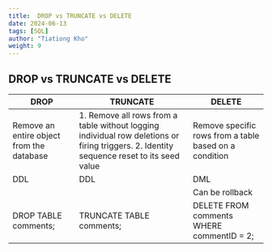 ```yaml
---
title:  DROP vs TRUNCATE vs DELETE
date: 2024-06-13
tags: [SQL]
author: "Tiationg Kho"
weight: 9
---
```


## DROP vs TRUNCATE vs DELETE

| DROP                                      | TRUNCATE                                                                                                                                  | DELETE                                                 |
| ----------------------------------------- | ----------------------------------------------------------------------------------------------------------------------------------------- | ------------------------------------------------------ |
| Remove an entire object from the database | 1. Remove all rows from a table without logging individual row deletions or firing triggers. 2. Identity sequence reset to its seed value | Remove specific rows from a table based on a condition |
| DDL                                       | DDL                                                                                                                                       | DML                                                    |
|                                           |                                                                                                                                           | Can be rollback                                        |
| DROP TABLE comments;                      | TRUNCATE TABLE comments;                                                                                                                  | DELETE FROM comments WHERE commentID = 2;              |